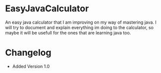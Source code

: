 EasyJavaCalculator
==================

An easy java calculator that I am improving on my way of mastering java.
I will try to document and explain everything im doing to the calculator,
so maybe it will be usefull for the ones that are learning java too.

Changelog
==================

+ Added Version 1.0

